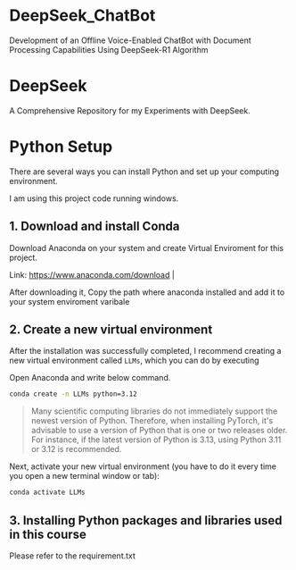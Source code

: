 # DeepSeek_ChatBot
Development of an Offline Voice-Enabled ChatBot with Document Processing Capabilities Using DeepSeek-R1 Algorithm

# DeepSeek
A Comprehensive Repository for my Experiments with DeepSeek. 

# Python Setup

There are several ways you can install Python and set up your computing environment.

I am using this project code running windows.


## 1. Download and install Conda

Download Anaconda on your system and create Virtual Enviroment for this project.

Link: https://www.anaconda.com/download | 

After downloading it, Copy the path where anaconda installed and add it to your system enviroment varibale 

## 2. Create a new virtual environment

After the installation was successfully completed, I recommend creating a new virtual environment called `LLMs`, which you can do by executing

Open Anaconda and write below command.

```bash
conda create -n LLMs python=3.12
```

> Many scientific computing libraries do not immediately support the newest version of Python. Therefore, when installing PyTorch, it's advisable to use a version of Python that is one or two releases older. For instance, if the latest version of Python is 3.13, using Python 3.11 or 3.12 is recommended.

Next, activate your new virtual environment (you have to do it every time you open a new terminal window or tab):

```bash
conda activate LLMs
```


## 3. Installing Python packages and libraries used in this course

Please refer to the requirement.txt 
